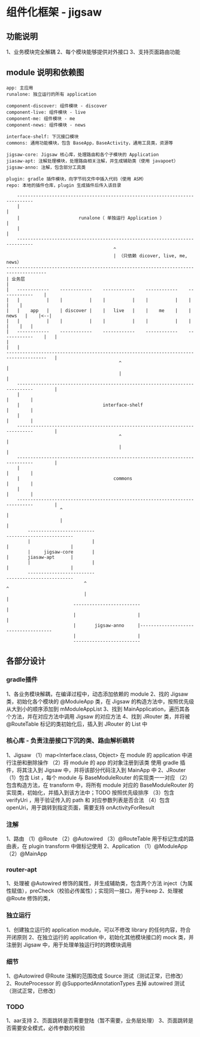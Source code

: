 # 组件化框架 - jigsaw

## 功能说明
1、业务模块完全解耦
2、每个模块能够提供对外接口
3、支持页面路由功能

## module 说明和依赖图

```plain
app: 主应用
runalone: 独立运行的所有 application

component-discover: 组件模块 - discover
component-live: 组件模块 - live
component-me: 组件模块 - me
component-news: 组件模块 - news

interface-shelf: 下沉接口模块
commons: 通用功能模块，包含 BaseApp，BaseActivity，通用工具类，资源等

jigsaw-core: Jigsaw 核心库，处理路由和各个子模块的 Application
jiasaw-apt: 注解处理模块，处理路由相关注解，并生成辅助类（使用 javapoet）
jigsaw-anno: 注解，包含部分工具类

plugin: gradle 插件模块，向字节码文件中插入代码（使用 ASM）
repo: 本地的插件仓库，plugin 生成插件后传入该目录

    ----------------------------------------------------------------------------
    |                                                                          |
    |                      runalone（ 单独运行 Application ）                    |
    |                                                                          |
    ----------------------------------------------------------------------------
                                        ^ 
                                        | （只依赖 dicover, live, me, news）
-------------------------------------------------------------------------------------
| 业务层                                                                             |
|   ------------    ------------    ------------    ------------    ------------    |
|   |          |    |          |    |          |    |          |    |          |    |                   
|   |    app   |    | discover |    |   live   |    |    me    |    |   news   |    |<--|                   
|   |          |    |          |    |          |    |          |    |          |    |   |                   
|   ------------    ------------    ------------    ------------    ------------    |   |                   
|                                                                                   |   |
-------------------------------------------------------------------------------------   |
                                          ^                                             |   
                                          |                                             |     
    ----------------------------------------------------------------------------        |
    |                                                                          |        |
    |                               interface-shelf                            |        |
    |                                                                          |        |
    ----------------------------------------------------------------------------        |
                                          ^                                             |
                                          |                                             |
    ----------------------------------------------------------------------------        |
    |                                                                          |        |
    |                                   commons                                |        |
    |                                                                          |        |
    ----------------------------------------------------------------------------        |
                    ^                                                                   |  
                    |                                                                   |
        -------------------------                                         -------------------------
        |                       |                                         |                       |
        |     jigsaw-core       |                                         |       jiasaw-apt      |
        |                       |                                         |                       |
        -------------------------                                         -------------------------
                             ^                                                        ^           
                             |                                                        |           
                         -------------------------                                    |
                         |                       |                                    |
                         |       jigsaw-anno     |-------------------------------------
                         |                       |
                         -------------------------

```


## 各部分设计
### gradle插件
1、各业务模块解耦，在编译过程中，动态添加依赖的 module 
2、找的 Jigsaw 类，初始化各个模块的 @ModuleApp 类，在 Jigsaw 的构造方法中，按照优先级从大到小的顺序添加到 mModuleAppList 
3、找到 MainApplication，遍历其各个方法，并在对应方法中调用 Jigsaw 的对应方法
4、找到 JRouter 类，并将被 @RouteTable 标记的类初始化后，插入到 JRouter 的 List<BaseModuleRouter> 中

### 核心库 - 负责注册接口下沉的类、路由解析跳转
1、Jigsaw
（1）map<Interface.class, Object>
     在 module 的 application 中进行注册和删除操作
（2）将 module 的 app 的对象注册到该类
    使用 gradle 插件，将其注入到 Jigsaw 中，并将该部分代码注入到 MainApp 中
2、JRouter
（1）包含 List<BaseModuleRouter> ，每个 module 与 BaseModuleRouter 的实现类一一对应
（2）包含构造方法，在 transform 中，将所有 module 对应的 BaseModuleRouter 的实现类，初始化，并插入到该方法中；TODO 按照优先级排序
（3）包含 verifyUri ，用于验证传入的 path 和 对应参数列表是否合法
（4）包含 openUri，用于跳转到指定页面，需要支持 onActivityForResult

### 注解
1、路由
（1）@Route
（2）@Autowired
（3）@RouteTable  用于标记生成的路由表，在 plugin transform 中做标记使用
2、Application
（1）@ModuleApp
（2）@MainApp  
        
### router-apt
1、处理被 @Autowired 修饰的属性，并生成辅助类，包含两个方法 inject（为属性赋值），preCheck（校验必传属性）；实现同一接口，用于keep
2、处理被 @Route 修饰的类，

### 独立运行
1、创建独立运行的 application module，可以不修改 library 的任何内容，符合开闭原则
2、在独立运行的 application 中，初始化其他模块接口的 mock 类，并注册到 Jigsaw 中，用于处理单独运行时的跨模块调用

### 细节
1、@Autowired @Route 注解的范围改成 Source 测试（测试正常，已修改）
2、RouteProcessor 的 @SupportedAnnotationTypes 去掉 autowired 测试（测试正常，已修改）

### TODO 
1、aar支持
2、页面跳转是否需要登陆（暂不需要，业务层处理）
3、页面跳转是否需要安全模式，必传参数的校验

